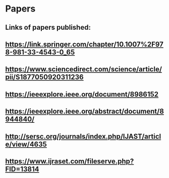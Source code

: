 # Papers
## Links of papers published:
## https://link.springer.com/chapter/10.1007%2F978-981-33-4543-0_65
## https://www.sciencedirect.com/science/article/pii/S1877050920311236
## https://ieeexplore.ieee.org/document/8986152
## https://ieeexplore.ieee.org/abstract/document/8944840/
## http://sersc.org/journals/index.php/IJAST/article/view/4635
## https://www.ijraset.com/fileserve.php?FID=13814
